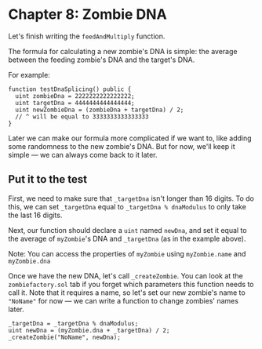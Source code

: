 # Chapter 8: Zombie DNA

Let's finish writing the `feedAndMultiply` function.

The formula for calculating a new zombie's DNA is simple: the average between the feeding zombie's DNA and the target's DNA.

For example:

```solidity
function testDnaSplicing() public {
  uint zombieDna = 2222222222222222;
  uint targetDna = 4444444444444444;
  uint newZombieDna = (zombieDna + targetDna) / 2;
  // ^ will be equal to 3333333333333333
}
```
Later we can make our formula more complicated if we want to, like adding some randomness to the new zombie's DNA. But for now, we'll keep it simple — we can always come back to it later.

## Put it to the test

First, we need to make sure that `_targetDna` isn't longer than 16 digits. To do this, we can set `_targetDna` equal to `_targetDna % dnaModulus` to only take the last 16 digits.

Next, our function should declare a `uint` named `newDna`, and set it equal to the average of `myZombie`'s DNA and `_targetDna` (as in the example above).

Note: You can access the properties of `myZombie` using `myZombie.name` and `myZombie.dna`

Once we have the new DNA, let's call `_createZombie`. You can look at the `zombiefactory.sol` tab if you forget which parameters this function needs to call it. Note that it requires a name, so let's set our new zombie's name to `"NoName"` for now — we can write a function to change zombies' names later.

```solidity
_targetDna = _targetDna % dnaModulus;
uint newDna = (myZombie.dna + _targetDna) / 2;
_createZombie("NoName", newDna);
```
